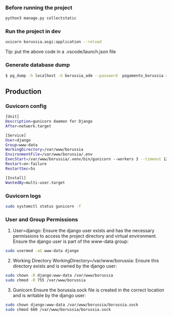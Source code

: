 ### Before running the project
```bash 
python3 manage.py collectstatic
```

### Run the project in dev
```bash
uvicorn borussia.asgi:application --reload
```
Tip: put the above code in a .vscode/launch.json file


### Generate database dump
```bash 
$ pg_dump -h localhost -U borussia_adm --password  pagamento_borussia > database.sql 
```

## Production
### Guvicorn config
```bash
[Unit]
Description=gunicorn daemon for Django
After=network.target

[Service]
User=django
Group=www-data
WorkingDirectory=/var/www/borussia
EnvironmentFile=/var/www/borussia/.env
ExecStart=/var/www/borussia/.venv/bin/gunicorn --workers 3 --timeout 120 --bind unix:/var/www/borussia/borussia.sock --access-logfile - --error-logfile - borussia.wsgi:application
Restart=on-failure
RestartSec=5s

[Install]
WantedBy=multi-user.target
```

### Guvicorn logs
```bash
sudo systemctl status gunicorn -f 
```

### User and Group Permissions
1. User=django: Ensure the django user exists and has the necessary permissions to access the project directory and virtual environment. Ensure the django user is part of the www-data group:

```bash
sudo usermod -aG www-data django
```

2. Working Directory
WorkingDirectory=/var/www/borussia: 
Ensure this directory exists and is owned by the django user:

```bash
sudo chown -R django:www-data /var/www/borussia
sudo chmod -R 755 /var/www/borussia
```

3. Gunicorn
Ensure the borussia.sock file is created in the correct location and is writable by the django user:

```bash
sudo chown django:www-data /var/www/borussia/borussia.sock
sudo chmod 660 /var/www/borussia/borussia.sock
```